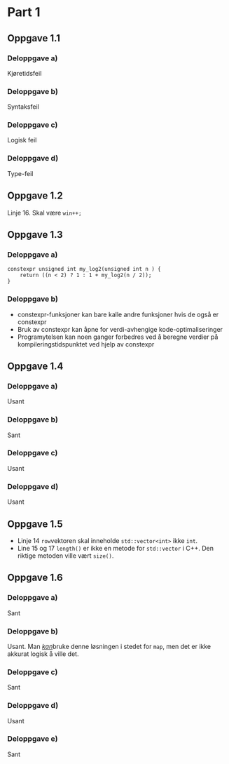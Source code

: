 # Part 1

## Oppgave 1.1

### Deloppgave a)

Kjøretidsfeil

### Deloppgave b)

Syntaksfeil

### Deloppgave c)

Logisk feil

### Deloppgave d)

Type-feil

## Oppgave 1.2

Linje 16. Skal være `win++;`

## Oppgave 1.3

### Deloppgave a)

```
constexpr unsigned int my_log2(unsigned int n ) {
    return ((n < 2) ? 1 : 1 + my_log2(n / 2));
}
```

### Deloppgave b)

- constexpr-funksjoner kan bare kalle andre funksjoner hvis de også er constexpr
- Bruk av constexpr kan åpne for verdi-avhengige kode-optimaliseringer
- Programytelsen kan noen ganger forbedres ved å beregne verdier på kompileringstidspunktet ved hjelp av constexpr

## Oppgave 1.4

### Deloppgave a)

Usant

### Deloppgave b)

Sant

### Deloppgave c)

Usant

### Deloppgave d)

Usant

## Oppgave 1.5

- Linje 14
  `row`vektoren skal inneholde `std::vector<int>` ikke `int`.
- Line 15 og 17
  `length()` er ikke en metode for `std::vector` i C++. Den riktige metoden ville vært `size()`.

## Oppgave 1.6

### Deloppgave a)

Sant

### Deloppgave b)

Usant. Man <i><span style="text-decoration: underline">kan</span></i>bruke denne løsningen i stedet for `map`, men det er ikke akkurat logisk å ville det.

### Deloppgave c)

Sant

### Deloppgave d)

Usant

### Deloppgave e)

Sant
